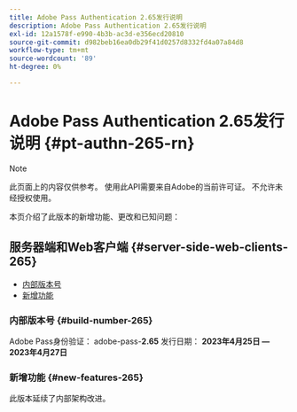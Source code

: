 ```yaml
---
title: Adobe Pass Authentication 2.65发行说明
description: Adobe Pass Authentication 2.65发行说明
exl-id: 12a1578f-e990-4b3b-ac3d-e356ecd20810
source-git-commit: d982beb16ea0db29f41d0257d8332fd4a07a84d8
workflow-type: tm+mt
source-wordcount: '89'
ht-degree: 0%

---
```


# Adobe Pass Authentication 2.65发行说明 {#pt-authn-265-rn}

>[!NOTE]
>
>此页面上的内容仅供参考。 使用此API需要来自Adobe的当前许可证。 不允许未经授权使用。

本页介绍了此版本的新增功能、更改和已知问题：

## 服务器端和Web客户端 {#server-side-web-clients-265}

* [内部版本号](#build-number-265)
* [新增功能](#new-features-265)

### 内部版本号 {#build-number-265}

Adobe Pass身份验证： adobe-pass-**2.65**
发行日期： **2023年4月25日 — 2023年4月27日**

### 新增功能 {#new-features-265}

此版本延续了内部架构改进。

